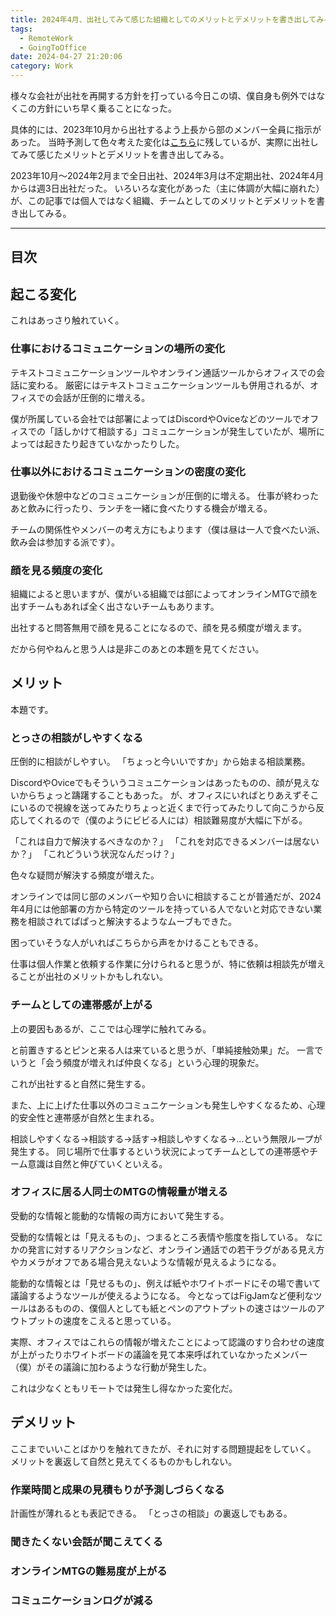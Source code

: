 ```yaml
---
title: 2024年4月、出社してみて感じた組織としてのメリットとデメリットを書き出してみる
tags:
  - RemoteWork
  - GoingToOffice
date: 2024-04-27 21:20:06
category: Work
---
```


様々な会社が出社を再開する方針を打っている今日この頃、僕自身も例外ではなくこの方針にいち早く乗ることになった。

具体的には、2023年10月から出社するよう上長から部のメンバー全員に指示があった。
当時予測して色々考えた変化は[こちら](https://skawashima.com/blog/2023/09/to-occur-by-full-time-attendance/)に残しているが、実際に出社してみて感じたメリットとデメリットを書き出してみる。

2023年10月〜2024年2月まで全日出社、2024年3月は不定期出社、2024年4月からは週3日出社だった。
いろいろな変化があった（主に体調が大幅に崩れた）が、この記事では個人ではなく組織、チームとしてのメリットとデメリットを書き出してみる。

<!-- more -->

---

## 目次

<!-- toc -->

## 起こる変化

これはあっさり触れていく。

### 仕事におけるコミュニケーションの場所の変化

テキストコミュニケーションツールやオンライン通話ツールからオフィスでの会話に変わる。
厳密にはテキストコミュニケーションツールも併用されるが、オフィスでの会話が圧倒的に増える。

僕が所属している会社では部署によってはDiscordやOviceなどのツールでオフィスでの「話しかけて相談する」コミュニケーションが発生していたが、場所によっては起きたり起きていなかったりした。

### 仕事以外におけるコミュニケーションの密度の変化

退勤後や休憩中などのコミュニケーションが圧倒的に増える。
仕事が終わったあと飲みに行ったり、ランチを一緒に食べたりする機会が増える。

チームの関係性やメンバーの考え方にもよります（僕は昼は一人で食べたい派、飲み会は参加する派です）。

### 顔を見る頻度の変化

組織によると思いますが、僕がいる組織では部によってオンラインMTGで顔を出すチームもあれば全く出さないチームもあります。

出社すると問答無用で顔を見ることになるので、顔を見る頻度が増えます。

だから何やねんと思う人は是非このあとの本題を見てください。

## メリット

本題です。

### とっさの相談がしやすくなる

圧倒的に相談がしやすい。
「ちょっと今いいですか」から始まる相談業務。

DiscordやOviceでもそういうコミュニケーションはあったものの、顔が見えないからちょっと躊躇することもあった。
が、オフィスにいればとりあえずそこにいるので視線を送ってみたりちょっと近くまで行ってみたりして向こうから反応してくれるので（僕のようにビビる人には）相談難易度が大幅に下がる。

「これは自力で解決するべきなのか？」
「これを対応できるメンバーは居ないか？」
「これどういう状況なんだっけ？」

色々な疑問が解決する頻度が増えた。

オンラインでは同じ部のメンバーや知り合いに相談することが普通だが、2024年4月には他部署の方から特定のツールを持っている人でないと対応できない業務を相談されてぱぱっと解決するようなムーブもできた。

困っていそうな人がいればこちらから声をかけることもできる。

仕事は個人作業と依頼する作業に分けられると思うが、特に依頼は相談先が増えることが出社のメリットかもしれない。

### チームとしての連帯感が上がる

上の要因もあるが、ここでは心理学に触れてみる。

と前置きするとピンと来る人は来ていると思うが、「単純接触効果」だ。
一言でいうと「会う頻度が増えれば仲良くなる」という心理的現象だ。

これが出社すると自然に発生する。

また、上に上げた仕事以外のコミュニケーションも発生しやすくなるため、心理的安全性と連帯感が自然と生まれる。

相談しやすくなる→相談する→話す→相談しやすくなる→…という無限ループが発生する。
同じ場所で仕事するという状況によってチームとしての連帯感やチーム意識は自然と伸びていくといえる。

### オフィスに居る人同士のMTGの情報量が増える

受動的な情報と能動的な情報の両方において発生する。

受動的な情報とは「見えるもの」、つまるところ表情や態度を指している。
なにかの発言に対するリアクションなど、オンライン通話での若干ラグがある見え方やカメラがオフである場合見えないような情報が見えるようになる。

能動的な情報とは「見せるもの」、例えば紙やホワイトボードにその場で書いて議論するようなツールが使えるようになる。
今となってはFigJamなど便利なツールはあるものの、僕個人としても紙とペンのアウトプットの速さはツールのアウトプットの速度をこえると思っている。

実際、オフィスではこれらの情報が増えたことによって認識のすり合わせの速度が上がったりホワイトボードの議論を見て本来呼ばれていなかったメンバー（僕）がその議論に加わるような行動が発生した。

これは少なくともリモートでは発生し得なかった変化だ。

## デメリット

ここまでいいことばかりを触れてきたが、それに対する問題提起をしていく。
メリットを裏返して自然と見えてくるものかもしれない。

### 作業時間と成果の見積もりが予測しづらくなる

計画性が薄れるとも表記できる。
「とっさの相談」の裏返しでもある。

### 聞きたくない会話が聞こえてくる

### オンラインMTGの難易度が上がる

### コミュニケーションログが減る
